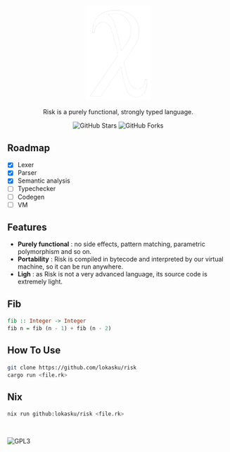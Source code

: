<br>
<br>
<div align="center">

<p><img src="assets/risk.png" alt="Risk" width="150"></p>

<p>Risk is a purely functional, strongly typed language.</p>

![GitHub Stars](https://img.shields.io/github/stars/lokasku/risk?style=for-the-badge&color=F3450D)
![GitHub Forks](https://img.shields.io/github/forks/lokasku/risk?style=for-the-badge&color=A65AC8)

</div>

## Roadmap
- [x] Lexer
- [x] Parser
- [x] Semantic analysis
- [ ] Typechecker
- [ ] Codegen
- [ ] VM

## Features
* **Purely functional** : no side effects, pattern matching, parametric polymorphism and so on.
* **Portability** : Risk is compiled in bytecode and interpreted by our virtual machine, so it can be run anywhere.
* **Ligh** : as Risk is not a very advanced language, its source code is extremely light.

## Fib
```hs
fib :: Integer -> Integer
fib n = fib (n - 1) + fib (n - 2)
```

## How To Use
```bash
git clone https://github.com/lokasku/risk
cargo run <file.rk>
```
## Nix
```bash
nix run github:lokasku/risk <file.rk>
```
<br>

![GPL3](https://www.gnu.org/graphics/gplv3-127x51.png)
